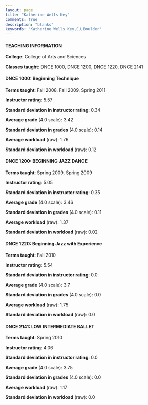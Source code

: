 ```yaml
---
layout: page
title: "Katherine Wells Key" 
comments: true
description: "blanks"
keywords: "Katherine Wells Key,CU,Boulder"
---
```

<head>
<script src="https://ajax.googleapis.com/ajax/libs/jquery/2.1.3/jquery.min.js"></script>
<script src="https://dl.dropboxusercontent.com/s/pc42nxpaw1ea4o9/highcharts.js?dl=0"></script>
<!-- <script src="../assets/js/highcharts.js"></script> -->
<style type="text/css">@font-face {
	font-family: "Bebas Neue";
	src: url(https://www.filehosting.org/file/details/544349/BebasNeue Regular.otf) format("opentype");
	}
	h1.Bebas { 
		font-family: "Bebas Neue", Verdana, Tahoma;
	}
</style>
</head>
	   
#### TEACHING INFORMATION

**College**: College of Arts and Sciences

**Classes taught**: DNCE 1000, DNCE 1200, DNCE 1220, DNCE 2141

#### DNCE 1000: Beginning Technique

**Terms taught**: Fall 2008, Fall 2009, Spring 2011

**Instructor rating**: 5.57

**Standard deviation in instructor rating**: 0.34

**Average grade** (4.0 scale): 3.42

**Standard deviation in grades** (4.0 scale): 0.14

**Average workload** (raw): 1.76

**Standard deviation in workload** (raw): 0.12

#### DNCE 1200: BEGINNING JAZZ DANCE

**Terms taught**: Spring 2009, Spring 2009

**Instructor rating**: 5.05

**Standard deviation in instructor rating**: 0.35

**Average grade** (4.0 scale): 3.46

**Standard deviation in grades** (4.0 scale): 0.11

**Average workload** (raw): 1.37

**Standard deviation in workload** (raw): 0.02

#### DNCE 1220: Beginning Jazz with Experience

**Terms taught**: Fall 2010

**Instructor rating**: 5.54

**Standard deviation in instructor rating**: 0.0

**Average grade** (4.0 scale): 3.7

**Standard deviation in grades** (4.0 scale): 0.0

**Average workload** (raw): 1.75

**Standard deviation in workload** (raw): 0.0

#### DNCE 2141: LOW INTERMEDIATE BALLET

**Terms taught**: Spring 2010

**Instructor rating**: 4.06

**Standard deviation in instructor rating**: 0.0

**Average grade** (4.0 scale): 3.75

**Standard deviation in grades** (4.0 scale): 0.0

**Average workload** (raw): 1.17

**Standard deviation in workload** (raw): 0.0

